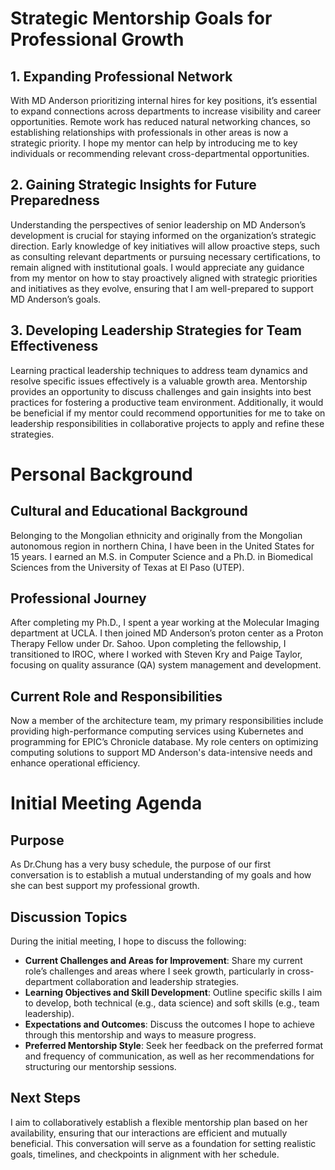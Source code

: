 # Strategic Mentorship Goals for Professional Growth

## 1. Expanding Professional Network
With MD Anderson prioritizing internal hires for key positions, it’s essential to expand connections across departments to increase visibility and career opportunities. Remote work has reduced natural networking chances, so establishing relationships with professionals in other areas is now a strategic priority. I hope my mentor can help by introducing me to key individuals or recommending relevant cross-departmental opportunities.

## 2. Gaining Strategic Insights for Future Preparedness
Understanding the perspectives of senior leadership on MD Anderson’s development is crucial for staying informed on the organization’s strategic direction. Early knowledge of key initiatives will allow proactive steps, such as consulting relevant departments or pursuing necessary certifications, to remain aligned with institutional goals. I would appreciate any guidance from my mentor on how to stay proactively aligned with strategic priorities and initiatives as they evolve, ensuring that I am well-prepared to support MD Anderson’s goals.

## 3. Developing Leadership Strategies for Team Effectiveness
Learning practical leadership techniques to address team dynamics and resolve specific issues effectively is a valuable growth area. Mentorship provides an opportunity to discuss challenges and gain insights into best practices for fostering a productive team environment. Additionally, it would be beneficial if my mentor could recommend opportunities for me to take on leadership responsibilities in collaborative projects to apply and refine these strategies.

# Personal Background

## Cultural and Educational Background
Belonging to the Mongolian ethnicity and originally from the Mongolian autonomous region in northern China, I have been in the United States for 15 years. I earned an M.S. in Computer Science and a Ph.D. in Biomedical Sciences from the University of Texas at El Paso (UTEP).

## Professional Journey
After completing my Ph.D., I spent a year working at the Molecular Imaging department at UCLA. I then joined MD Anderson’s proton center as a Proton Therapy Fellow under Dr. Sahoo. Upon completing the fellowship, I transitioned to IROC, where I worked with Steven Kry and Paige Taylor, focusing on quality assurance (QA) system management and development.

## Current Role and Responsibilities
Now a member of the architecture team, my primary responsibilities include providing high-performance computing services using Kubernetes and programming for EPIC’s Chronicle database. My role centers on optimizing computing solutions to support MD Anderson's data-intensive needs and enhance operational efficiency.

# Initial Meeting Agenda

## Purpose
As Dr.Chung has a very busy schedule, the purpose of our first conversation is to establish a mutual understanding of my goals and how she can best support my professional growth.

## Discussion Topics
During the initial meeting, I hope to discuss the following:
- **Current Challenges and Areas for Improvement**: Share my current role’s challenges and areas where I seek growth, particularly in cross-department collaboration and leadership strategies.
- **Learning Objectives and Skill Development**: Outline specific skills I aim to develop, both technical (e.g., data science) and soft skills (e.g., team leadership).
- **Expectations and Outcomes**: Discuss the outcomes I hope to achieve through this mentorship and ways to measure progress.
- **Preferred Mentorship Style**: Seek her feedback on the preferred format and frequency of communication, as well as her recommendations for structuring our mentorship sessions.
  
## Next Steps
I aim to collaboratively establish a flexible mentorship plan based on her availability, ensuring that our interactions are efficient and mutually beneficial. This conversation will serve as a foundation for setting realistic goals, timelines, and checkpoints in alignment with her schedule.



